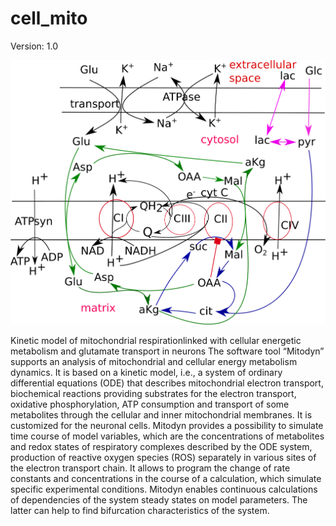 # cell_mito
Version: 1.0

![Logo](RC.png)


Kinetic model of mitochondrial respirationlinked with cellular energetic metabolism and glutamate transport in neurons
The software tool “Mitodyn” supports an analysis of mitochondrial and cellular energy metabolism dynamics. It is based on a kinetic model, i.e., a system of ordinary differential equations (ODE) that describes mitochondrial electron transport, biochemical reactions providing substrates for the electron transport, oxidative phosphorylation, ATP consumption and transport of some metabolites through the cellular and inner mitochondrial membranes. It is customized for the neuronal cells.
Mitodyn provides a possibility to simulate time course of model variables, which are the concentrations of metabolites and redox states of respiratory complexes described by the ODE system, production of reactive oxygen species (ROS) separately in various sites of the electron transport chain. It allows to program the change of rate constants and concentrations in the course of a calculation, which simulate specific experimental conditions. Mitodyn enables continuous calculations of dependencies of the system steady states on model parameters. The latter can help to find bifurcation characteristics of the system.
